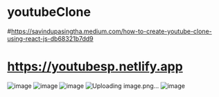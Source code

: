 # youtubeClone
#https://savindupasingtha.medium.com/how-to-create-youtube-clone-using-react-js-db68321b7dd9
# https://youtubesp.netlify.app
![image](https://user-images.githubusercontent.com/64083148/120184909-6e8a8c80-c209-11eb-8fbd-73be04148579.png)
![image](https://user-images.githubusercontent.com/64083148/120184798-4bf87380-c209-11eb-8fa6-06cd18e6eec2.png)
![image](https://user-images.githubusercontent.com/64083148/120183167-400bb200-c207-11eb-95db-90dab8ca1a74.png)
![Uploading image.png…]()
![image](https://user-images.githubusercontent.com/64083148/120184861-60d50700-c209-11eb-9d99-ebdab571e7e8.png)


